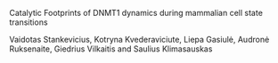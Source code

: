 Catalytic Footprints of DNMT1 dynamics during mammalian cell state transitions

Vaidotas Stankevicius, Kotryna Kvederaviciute, Liepa Gasiulė, Audronė Ruksenaite, Giedrius Vilkaitis and Saulius Klimasauskas
